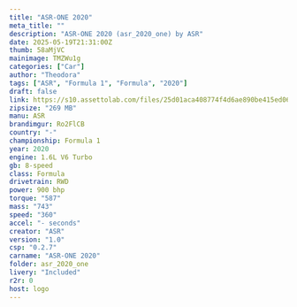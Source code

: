 ```yaml
---
title: "ASR-ONE 2020"
meta_title: ""
description: "ASR-ONE 2020 (asr_2020_one) by ASR"
date: 2025-05-19T21:31:00Z
thumb: 58aMjVC
mainimage: TMZWu1g
categories: ["Car"]
author: "Theodora"
tags: ["ASR", "Formula 1", "Formula", "2020"]
draft: false
link: https://s10.assettolab.com/files/25d01aca408774f4d6ae890be415ed06/ASR_ASR-ONE-2020_v1_0.zip
zipsize: "269 MB"
manu: ASR
brandimgur: Ro2FlCB
country: "-"
championship: Formula 1
year: 2020
engine: 1.6L V6 Turbo
gb: 8-speed
class: Formula
drivetrain: RWD
power: 900 bhp 
torque: "587"
mass: "743"
speed: "360"
accel: "- seconds"
creator: "ASR"
version: "1.0"
csp: "0.2.7"
carname: "ASR-ONE 2020"
folder: asr_2020_one
livery: "Included"
r2r: 0
host: logo
---
```

